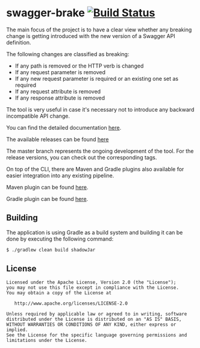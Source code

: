 # swagger-brake [![Build Status](https://travis-ci.com/redskap/swagger-brake.svg?branch=master)](https://travis-ci.com/redskap/swagger-brake)
The main focus of the project is to have a clear view whether any breaking change
is getting introduced with the new version of a Swagger API definition.

The following changes are classified as breaking:
- If any path is removed or the HTTP verb is changed
- If any request parameter is removed
- If any new request parameter is required or an existing one set as required 
- If any request attribute is removed
- If any response attribute is removed

The tool is very useful in case it's necessary not to introduce any backward
incompatible API change.

You can find the detailed documentation [here](https://redskap.github.io/swagger-brake/introduction/).

The available releases can be found [here](https://github.com/redskap/swagger-brake/releases)

The master branch represents the ongoing development of the tool. For the
release versions, you can check out the corresponding tags.

On top of the CLI, there are Maven and Gradle plugins also available for 
easier integration into any existing pipeline.

Maven plugin can be found [here](https://github.com/redskap/swagger-brake-maven-plugin).

Gradle plugin can be found [here](https://github.com/redskap/swagger-brake-gradle).

## Building
The application is using Gradle as a build system and building it can be done 
by executing the following command:
```bash
$ ./gradlew clean build shadowJar
```

## License
```text
Licensed under the Apache License, Version 2.0 (the "License");
you may not use this file except in compliance with the License.
You may obtain a copy of the License at

   http://www.apache.org/licenses/LICENSE-2.0

Unless required by applicable law or agreed to in writing, software
distributed under the License is distributed on an "AS IS" BASIS,
WITHOUT WARRANTIES OR CONDITIONS OF ANY KIND, either express or implied.
See the License for the specific language governing permissions and
limitations under the License.
```
